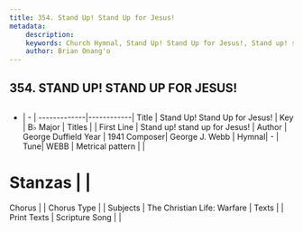```yaml
---
title: 354. Stand Up! Stand Up for Jesus!
metadata:
    description: 
    keywords: Church Hymnal, Stand Up! Stand Up for Jesus!, Stand up! stand up for Jesus!,  
    author: Brian Onang'o
---
```



## 354. STAND UP! STAND UP FOR JESUS!

```txt

```

- |   -  |
-------------|------------|
Title | Stand Up! Stand Up for Jesus! |
Key | B♭ Major |
Titles |   |
First Line | Stand up! stand up for Jesus! |
Author | George Duffield
Year | 1941
Composer| George J. Webb |
Hymnal|  - |
Tune| WEBB |
Metrical pattern | |
# Stanzas |  |
Chorus |  |
Chorus Type |  |
Subjects | The Christian Life: Warfare |
Texts |  |
Print Texts | 
Scripture Song |  |
  
